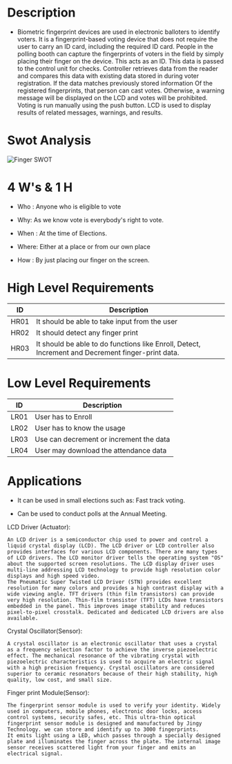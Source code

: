 # Description
*  Biometric fingerprint devices are used in electronic balloters to identify voters. It is a fingerprint-based voting device that does not require the user to carry an ID card, including the required ID card. People in the polling booth can capture the fingerprints of voters in the field by simply placing their finger on the device. This acts as an ID.
 This data is  passed to the control unit for  checks. Controller  retrieves data from the reader and compares this  data with  existing data stored in during voter registration. If the data matches previously stored information Of the registered fingerprints, that person can cast  votes. Otherwise, a warning message will be displayed on the LCD and  votes will be prohibited. Voting is run manually using the push button. LCD is used to display results of related messages, warnings, and  results.
 
 # Swot Analysis
 
 ![Finger SWOT](https://user-images.githubusercontent.com/85921878/155755195-94289743-45ff-4d45-b326-e8674b9452f1.jpg)
 
 # 4 W's & 1 H
 
 * Who : Anyone who is eligible to vote

* Why: As we know vote is everybody's right to vote.

* When : At the time of Elections.

* Where: Either  at a place or from our own place

* How : By just placing our finger on the screen.
# High Level Requirements

|ID |	Description|
|-------|-----------------------------------------|
|HR01|It should be able to take input from the user|
|HR02|It should detect any finger print|
|HR03|It should be able to do functions like Enroll, Detect, Increment and Decrement finger-print data.|


# Low Level Requirements

|ID |	Description|
|---------|---------------------------------|
|LR01|User has to Enroll |
|LR02|User has to know the usage|
|LR03|Use can decrement or increment the data||
|LR04|User may download the attendance data |

# Applications

*  It can be used in small elections such as: Fast track voting.
 
 * Can be used to conduct  polls at the Annual Meeting.

LCD Driver (Actuator):

    An LCD driver is a semiconductor chip used to power and control a liquid crystal display (LCD). The LCD driver or LCD controller also provides interfaces for various LCD components. There are many types of LCD drivers. The LCD monitor driver tells the operating system "OS" about the supported screen resolutions. The LCD display driver uses multi-line addressing LCD technology to provide high resolution color displays and high speed video.
    The Pneumatic Super Twisted LCD Driver (STN) provides excellent resolution for many colors and provides a high contrast display with a wide viewing angle. TFT drivers (thin film transistors) can provide very high resolution. Thin-film transistor (TFT) LCDs have transistors embedded in the panel. This improves image stability and reduces pixel-to-pixel crosstalk. Dedicated and dedicated LCD drivers are also available.

Crystal Oscillator(Sensor):

    A crystal oscillator is an electronic oscillator that uses a crystal as a frequency selection factor to achieve the inverse piezoelectric effect. The mechanical resonance of the vibrating crystal with piezoelectric characteristics is used to acquire an electric signal with a high precision frequency. Crystal oscillators are considered superior to ceramic resonators because of their high stability, high quality, low cost, and small size.

Finger print Module(Sensor):

    The fingerprint sensor module is used to verify your identity. Widely used in computers, mobile phones, electronic door locks, access control systems, security safes, etc. This ultra-thin optical fingerprint sensor module is designed and manufactured by Jingy Technology. we can store and identify up to 3000 fingerprints.
    It emits light using a LED, which passes through a specially designed plate and illuminates the finger across the plate. The internal image sensor receives scattered light from your finger and emits an electrical signal.
